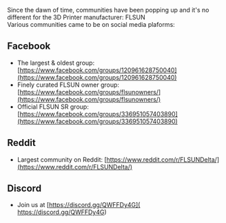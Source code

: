 Since the dawn of time, communities have been popping up and it's no different for the 3D Printer manufacturer: FLSUN  
Various communities came to be on social media plaforms:

## Facebook

 * The largest & oldest group: [https://www.facebook.com/groups/120961628750040](https://www.facebook.com/groups/120961628750040)
 * Finely curated FLSUN owner group: [https://www.facebook.com/groups/flsunowners/](https://www.facebook.com/groups/flsunowners/)
 * Official FLSUN SR group: [https://www.facebook.com/groups/336951057403890](https://www.facebook.com/groups/336951057403890)
## Reddit

 * Largest community on Reddit: [https://www.reddit.com/r/FLSUNDelta/](https://www.reddit.com/r/FLSUNDelta/) 

## Discord

 * Join us at [https://discord.gg/QWFFDy4G]( https://discord.gg/QWFFDy4G)